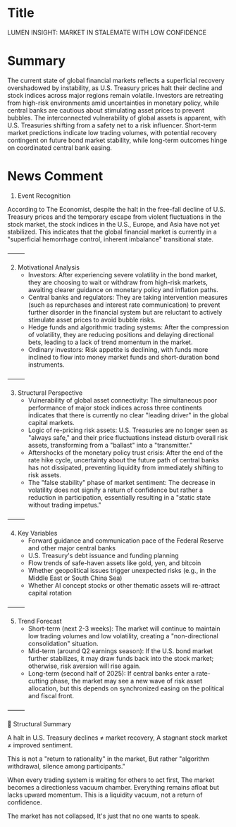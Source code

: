 # Title
LUMEN INSIGHT: MARKET IN STALEMATE WITH LOW CONFIDENCE

# Summary
The current state of global financial markets reflects a superficial recovery overshadowed by instability, as U.S. Treasury prices halt their decline and stock indices across major regions remain volatile. Investors are retreating from high-risk environments amid uncertainties in monetary policy, while central banks are cautious about stimulating asset prices to prevent bubbles. The interconnected vulnerability of global assets is apparent, with U.S. Treasuries shifting from a safety net to a risk influencer. Short-term market predictions indicate low trading volumes, with potential recovery contingent on future bond market stability, while long-term outcomes hinge on coordinated central bank easing.

# News Comment
1. Event Recognition

According to The Economist, despite the halt in the free-fall decline of U.S. Treasury prices and the temporary escape from violent fluctuations in the stock market, the stock indices in the U.S., Europe, and Asia have not yet stabilized. This indicates that the global financial market is currently in a "superficial hemorrhage control, inherent imbalance" transitional state.

⸻

2. Motivational Analysis
   - Investors: After experiencing severe volatility in the bond market, they are choosing to wait or withdraw from high-risk markets, awaiting clearer guidance on monetary policy and inflation paths.
   - Central banks and regulators: They are taking intervention measures (such as repurchases and interest rate communication) to prevent further disorder in the financial system but are reluctant to actively stimulate asset prices to avoid bubble risks.
   - Hedge funds and algorithmic trading systems: After the compression of volatility, they are reducing positions and delaying directional bets, leading to a lack of trend momentum in the market.
   - Ordinary investors: Risk appetite is declining, with funds more inclined to flow into money market funds and short-duration bond instruments.

⸻

3. Structural Perspective
   - Vulnerability of global asset connectivity: The simultaneous poor performance of major stock indices across three continents indicates that there is currently no clear "leading driver" in the global capital markets.
   - Logic of re-pricing risk assets: U.S. Treasuries are no longer seen as "always safe," and their price fluctuations instead disturb overall risk assets, transforming from a "ballast" into a "transmitter."
   - Aftershocks of the monetary policy trust crisis: After the end of the rate hike cycle, uncertainty about the future path of central banks has not dissipated, preventing liquidity from immediately shifting to risk assets.
   - The "false stability" phase of market sentiment: The decrease in volatility does not signify a return of confidence but rather a reduction in participation, essentially resulting in a "static state without trading impetus."

⸻

4. Key Variables
   - Forward guidance and communication pace of the Federal Reserve and other major central banks
   - U.S. Treasury's debt issuance and funding planning
   - Flow trends of safe-haven assets like gold, yen, and bitcoin
   - Whether geopolitical issues trigger unexpected risks (e.g., in the Middle East or South China Sea)
   - Whether AI concept stocks or other thematic assets will re-attract capital rotation

⸻

5. Trend Forecast
   - Short-term (next 2-3 weeks): The market will continue to maintain low trading volumes and low volatility, creating a "non-directional consolidation" situation.
   - Mid-term (around Q2 earnings season): If the U.S. bond market further stabilizes, it may draw funds back into the stock market; otherwise, risk aversion will rise again.
   - Long-term (second half of 2025): If central banks enter a rate-cutting phase, the market may see a new wave of risk asset allocation, but this depends on synchronized easing on the political and fiscal front.

⸻

🧩 Structural Summary

A halt in U.S. Treasury declines ≠ market recovery,
A stagnant stock market ≠ improved sentiment.

This is not a "return to rationality" in the market,
But rather "algorithm withdrawal, silence among participants."

When every trading system is waiting for others to act first,
The market becomes a directionless vacuum chamber.
Everything remains afloat but lacks upward momentum.
This is a liquidity vacuum, not a return of confidence.

The market has not collapsed,
It's just that no one wants to speak.
